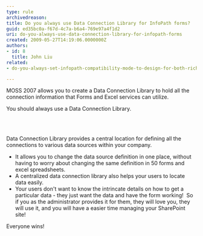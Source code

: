 ```yaml
---
type: rule
archivedreason: 
title: Do you always use Data Connection Library for InfoPath forms?
guid: ed35bc0a-f67d-4c7a-b6a4-769e97a4f1d2
uri: do-you-always-use-data-connection-library-for-infopath-forms
created: 2009-05-27T14:19:06.0000000Z
authors:
- id: 8
  title: John Liu
related:
- do-you-always-set-infopath-compatibility-mode-to-design-for-both-rich-and-web-client-forms

---
```




  <p>MOSS 2007 allows you to create a Data Connection Library to hold all the connection information that Forms and Excel services can utilize.</p>
<p>You should always use a Data Connection Library.</p>

<br><excerpt class='endintro'></excerpt><br>

  <p>Data Connection Library provides a central location for defining all the connections to various data sources within your company.</p>
<ul>
    <li>It allows you to change the data source definition in one place, without having to worry about changing the same definition in 50 forms and excel spreadsheets. </li>
    <li>A centralized data connection library also helps your users to locate data easily. </li>
    <li>Your users don't want to know the intrincate details on how to get a particular data - they just want the data and have the form working!&#160; So if you as the administrator provides it for them, they will love you, they will use it, and you will have a easier time managing your SharePoint site! </li>
</ul>
Everyone wins! 




